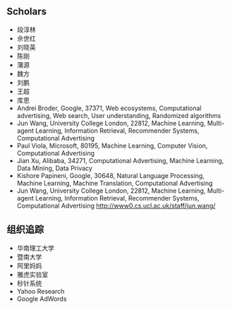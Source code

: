 ## Scholars
* 段淳林
* 佘世红
* 刘晓英
* 陈刚
* 蒲源
* 魏方
* 刘鹏
* 王超
* 库恩
* Andrei Broder, Google, 37371, Web ecosystems, Computational advertising, Web search, User understanding, Randomized algorithms
* Jun Wang, University College London, 22812, Machine Learning, Multi-agent Learning, Information Retrieval, Recommender Systems, Computational Advertising
* Paul Viola, Microsoft, 80195, Machine Learning, Computer Vision, Computational Advertising
* Jian Xu, Alibaba, 34271, Computational Advertising, Machine Learning, Data Mining, Data Privacy
* Kishore Papineni, Google, 30648, Natural Language Processing, Machine Learning, Machine Translation, Computational Advertising
* Jun Wang, University College London, 22812, Machine Learning, Multi-agent Learning, Information Retrieval, Recommender Systems, Computational Advertising http://www0.cs.ucl.ac.uk/staff/jun.wang/

## 组织追踪
* 华南理工大学
* 暨南大学
* 阿里妈妈
* 雅虎实验室
* 秒针系统
* Yahoo Research
* Google AdWords